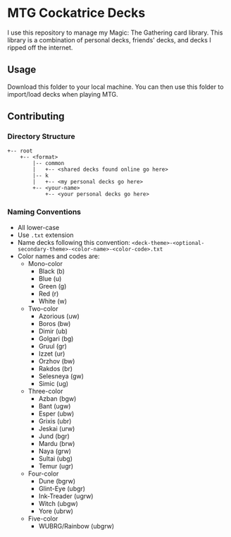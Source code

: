 # MTG Cockatrice Decks

I use this repository to manage my Magic: The Gathering card library. This library is a combination of personal decks, friends' decks, and decks I ripped off the internet.

## Usage

Download this folder to your local machine. You can then use this folder to import/load decks when playing MTG.

## Contributing

### Directory Structure

```
+-- root
    +-- <format> 
        |-- common 
        |   +-- <shared decks found online go here>
        |-- k
        |   +-- <my personal decks go here>
        +-- <your-name>
            +-- <your personal decks go here>
```

### Naming Conventions

* All lower-case
* Use `.txt` extension
* Name decks following this convention: `<deck-theme>-<optional-secondary-theme>-<color-name>-<color-code>.txt`
* Color names and codes are:
  * Mono-color
    * Black (b)
    * Blue (u)
    * Green (g)
    * Red (r)
    * White (w)
  * Two-color
    * Azorious (uw)
    * Boros (bw)
    * Dimir (ub)
    * Golgari (bg)
    * Gruul (gr)
    * Izzet (ur)
    * Orzhov (bw)
    * Rakdos (br)
    * Selesneya (gw)
    * Simic (ug)
  * Three-color
    * Azban (bgw)
    * Bant (ugw)
    * Esper (ubw)
    * Grixis (ubr)
    * Jeskai (urw)
    * Jund (bgr)
    * Mardu (brw)
    * Naya (grw)
    * Sultai (ubg)
    * Temur (ugr)
  * Four-color
    * Dune (bgrw)
    * Glint-Eye (ubgr)
    * Ink-Treader (ugrw)
    * Witch (ubgw)
    * Yore (ubrw)
  * Five-color
    * WUBRG/Rainbow (ubgrw)
